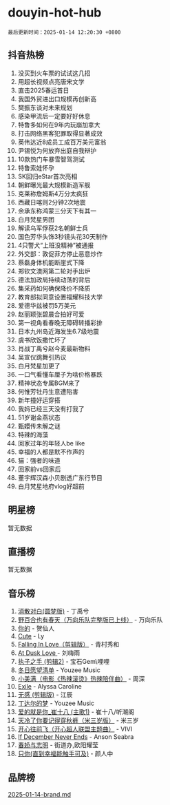 # douyin-hot-hub

`最后更新时间：2025-01-14 12:20:30 +0800`

## 抖音热榜

1. 没买到火车票的试试这几招
1. 用超长视频点亮唐宋文学
1. 直击2025春运首日
1. 我国外贸进出口规模再创新高
1. 樊振东谈对未来规划
1. 感染甲流后一定要好好休息
1. 特鲁多如何在9年内玩崩加拿大
1. 打击网络黑客犯罪取得显著成效
1. 英伟达近8成员工成百万美元富翁
1. 尹锡悦为何放弃出庭自我辩护
1. 10款热门车暴雪智驾测试
1. 特鲁索娃怀孕
1. SK回归eStar首次亮相
1. 朝鲜曝光最大规模新造军舰
1. 克莱称詹姆斯4万分太疯狂
1. 西藏日喀则2分钟2次地震
1. 余承东称鸿蒙三分天下有其一
1. 白月梵星男团
1. 解读乌军俘获2名朝鲜士兵
1. 国色芳华头饰3秒镜头花30天制作
1. 4只警犬“上班没精神”被通报
1. 外交部：敦促菲方停止恶意炒作
1. 蔡磊身体机能断崖式下降
1. 郑钦文澳网第二轮对手出炉
1. 德法加政局持续动荡的背后
1. 集采药如何确保降价不降质
1. 教育部拟同意设置福耀科技大学
1. 爱德华兹被罚5万美元
1. 赵丽颖张碧晨合拍好可爱
1. 第一视角看春晚无障碍转播彩排
1. 日本九州岛近海发生6.7级地震
1. 虞书欣饭撒忙坏了
1. 肖战丁禹兮赵今麦最新物料
1. 吴宣仪跳舞引热议
1. 白月梵星加更了
1. 一口气看懂车厘子为啥价格暴跌
1. 精神状态专属BGM来了
1. 何惟芳牡丹生意遭陷害
1. 新年撞好运穿搭
1. 我妈已经三天没有打我了
1. 51岁谢金燕状态
1. 甄嬛传未解之谜
1. 特辣的海藻
1. 回家过年的年轻人be like
1. 幸福的人都是默不作声的
1. 猫：强者的味道
1. 回家前vs回家后
1. 董宇辉汉森小贝剧透广东行节目
1. 白月梵星地府vlog好超前

## 明星榜

暂无数据

## 直播榜

暂无数据

## 音乐榜

1. [消散对白(圆梦版)](https://sf5-hl-cdn-tos.douyinstatic.com/obj/tos-cn-ve-2774/og4jB5I5IizzoZVAAAzWgBMAsMDWoArfwBOiFs) - 丁禹兮
1. [野百合也有春天（万向乐队完整版已上线）](https://sf5-hl-cdn-tos.douyinstatic.com/obj/tos-cn-ve-2774/oMnUxhRAMiAGBqDtIPBQ7ACYQZFlJCftcgeDJE) - 万向乐队
1. [你的](https://sf5-hl-cdn-tos.douyinstatic.com/obj/tos-cn-ve-2774/oYuIeKf42jB7sEV6B2upMdpYAgfrQWj0FeRegh) - 贺仙人
1. [Cute](https://sf5-hl-cdn-tos.douyinstatic.com/obj/tos-cn-ve-2774/o4IbIzHWKAAB4wsS5qMBRiiAlEBGTpQRNfFvuo) - Ly
1. [Falling In Love（剪辑版）](https://sf5-hl-cdn-tos.douyinstatic.com/obj/tos-cn-ve-2774/o8ajpA8zzgBPahbBIO8AcKGBLJezFCRd1wfP9f) - 青村秀和
1. [ At Dusk  Love ](https://sf5-hl-cdn-tos.douyinstatic.com/obj/tos-cn-ve-2774/o8CrpCf5CaYgI4ZrtQgMQAFEfuGqNnRSDQAPBc) - 刘嗨雨
1. [执子之手 (剪辑2)](https://sf5-hl-cdn-tos.douyinstatic.com/obj/tos-cn-ve-2774/oUoZLQjCc31XzqsBnBQUNgeKtYPBcgbFDwtfcu) - 宝石Gem\哩哩
1. [冬日愿望清单](https://sf5-hl-cdn-tos.douyinstatic.com/obj/tos-cn-ve-2774/oIIgUOeamCFCVAzxN6MFRLIBlLGpUqQxeeHrLE) - Youzee Music
1. [小美满（电影《热辣滚烫》热辣陪伴曲）](https://sf5-hl-cdn-tos.douyinstatic.com/obj/tos-cn-ve-2774/o0GAn2lSgfZIDUgtevCGDQYnFg4CwnrBaxbTZL) - 周深
1. [Exile](https://sf6-cdn-tos.douyinstatic.com/obj/tos-cn-ve-2774/oYj4gAQTknKE3WW0Je8KGmQ7z1cA4FefwtbufD) - Alyssa Caroline
1. [无感 (剪辑版)](https://sf5-hl-cdn-tos.douyinstatic.com/obj/tos-cn-ve-2774/o0eIsUzJBDlQaQFC5OFlgbMEZC1TFYBftOBn6p) - 江辰
1. [丁达尔的梦](https://sf5-hl-cdn-tos.douyinstatic.com/obj/tos-cn-ve-2774/oMU3WirUZBVQkAC9ccG5P2IQirziZM2RTInUY) - Youzee Music
1. [爱的就是你_崔十八 (主歌1)](https://sf5-hl-cdn-tos.douyinstatic.com/obj/tos-cn-ve-2774/oI5BO5DhFZ6UTcNCnZaOCBLtZ7WIMQGfgnXf5E) - 崔十八/听潮阁
1. [天冷了你要记得穿秋裤（米三岁版）](https://sf5-hl-cdn-tos.douyinstatic.com/obj/tos-cn-ve-2774/oQlIwVIDWiZ6BQilAorS7MA0AgCkQDvcZAdm1) - 米三岁
1. [开心往前飞（开心超人联盟主题曲）](https://sf6-cdn-tos.douyinstatic.com/obj/tos-cn-ve-2774/9d8fb7c82cf1421fb93a9fe925275e0a) - VIVI
1. [If December Never Ends](https://sf5-hl-cdn-tos.douyinstatic.com/obj/tos-cn-ve-2774/oY1IQMoTgCFIBg8RZifyqlBBt1UFgitTYmxeOS) - Anson Seabra
1. [春娇与志明](https://sf5-hl-cdn-tos.douyinstatic.com/obj/tos-cn-ve-2774/e530d8fceb7044b39707d7f9ff54add1) - 街道办,欧阳耀莹
1. [只你(直到幸福能触手可及)](https://sf5-hl-cdn-tos.douyinstatic.com/obj/tos-cn-ve-2774/o0lBkRDzFTeaVSUz3ZZSCBVtZ5DIMQGfgmEAuE) - 颜人中

## 品牌榜

[2025-01-14-brand.md](2025-01-14-brand.md)
